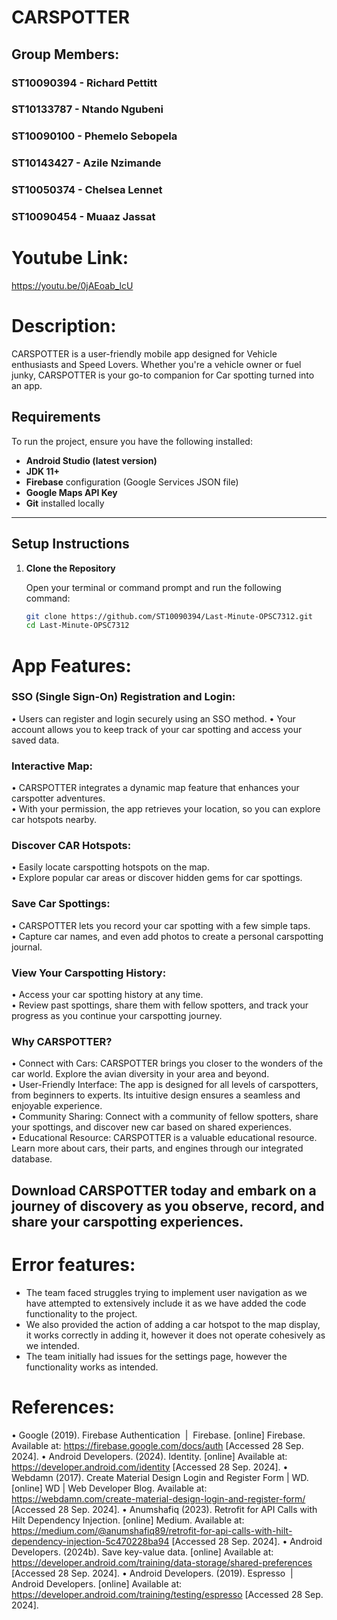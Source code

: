 # CARSPOTTER 

## Group Members:
### ST10090394 - Richard Pettitt
### ST10133787 - Ntando Ngubeni
### ST10090100 - Phemelo Sebopela
### ST10143427 - Azile Nzimande
### ST10050374 - Chelsea Lennet
### ST10090454 - Muaaz Jassat

# Youtube Link:
https://youtu.be/0jAEoab_lcU

# Description:
CARSPOTTER is a user-friendly mobile app designed for Vehicle enthusiasts and Speed Lovers. Whether you're a vehicle owner or fuel junky, CARSPOTTER is your go-to companion for Car spotting turned into an app.

## Requirements

To run the project, ensure you have the following installed:

- **Android Studio (latest version)**
- **JDK 11+**
- **Firebase** configuration (Google Services JSON file)
- **Google Maps API Key**
- **Git** installed locally

---

## Setup Instructions

1. **Clone the Repository**

   Open your terminal or command prompt and run the following command:

   ```bash
   git clone https://github.com/ST10090394/Last-Minute-OPSC7312.git
   cd Last-Minute-OPSC7312

# App Features:
### SSO (Single Sign-On) Registration and Login:
•	Users can register and login securely using an SSO method.
•	Your account allows you to keep track of your car spotting and access your saved data.
### Interactive Map:
•	CARSPOTTER integrates a dynamic map feature that enhances your carspotter adventures.  
•	With your permission, the app retrieves your location, so you can explore car hotspots nearby.
###	Discover CAR Hotspots:
•	Easily locate carspotting hotspots on the map.  
•	Explore popular car areas or discover hidden gems for car spottings.
###	Save Car Spottings:
•	CARSPOTTER lets you record your car spotting with a few simple taps.  
•	Capture car names, and even add photos to create a personal carspotting journal.
### View Your Carspotting History:
•	Access your car spotting history at any time.  
•	Review past spottings, share them with fellow spotters, and track your progress as you continue your carspotting journey.
### Why CARSPOTTER?
•	Connect with Cars: CARSPOTTER brings you closer to the wonders of the car world. Explore the avian diversity in your area and beyond.  
•	User-Friendly Interface: The app is designed for all levels of carspotters, from beginners to experts. Its intuitive design ensures a seamless and enjoyable experience.  
•	Community Sharing: Connect with a community of fellow spotters, share your spottings, and discover new car based on shared experiences.  
•	Educational Resource: CARSPOTTER is a valuable educational resource. Learn more about cars, their parts, and engines through our integrated database.

## Download CARSPOTTER today and embark on a journey of discovery as you observe, record, and share your carspotting experiences.

# Error features:
- The team faced struggles trying to implement user navigation as we have attempted to extensively include it as we have added the code functionality to the project.
- We also provided the action of adding a car hotspot to the map display, it works correctly in adding it, however it does not operate cohesively as we intended.
- The team initially had issues for the settings page, however the functionality works as intended.

# References:
•   Google (2019). Firebase Authentication  |  Firebase. [online] Firebase. Available at: https://firebase.google.com/docs/auth [Accessed 28 Sep. 2024].
•   Android Developers. (2024). Identity. [online] Available at: https://developer.android.com/identity [Accessed 28 Sep. 2024].
•   Webdamn (2017). Create Material Design Login and Register Form | WD. [online] WD | Web Developer Blog. Available at: https://webdamn.com/create-material-design-login-and-register-form/ [Accessed 28 Sep. 2024].
•   Anumshafiq (2023). Retrofit for API Calls with Hilt Dependency Injection. [online] Medium. Available at: https://medium.com/@anumshafiq89/retrofit-for-api-calls-with-hilt-dependency-injection-5c470228ba94 [Accessed 28 Sep. 2024].
•   Android Developers. (2024b). Save key-value data. [online] Available at: https://developer.android.com/training/data-storage/shared-preferences [Accessed 28 Sep. 2024].
•   Android Developers. (2019). Espresso  |  Android Developers. [online] Available at: https://developer.android.com/training/testing/espresso [Accessed 28 Sep. 2024].
